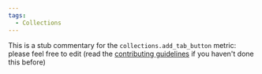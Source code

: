 ```yaml
---
tags:
  - Collections
---
```


This is a stub commentary for the `collections.add_tab_button` metric: please feel free to edit (read the
[contributing guidelines](https://github.com/mozilla/glean-annotations/blob/main/CONTRIBUTING.md)
if you haven't done this before)
